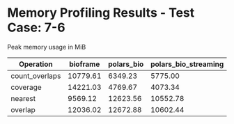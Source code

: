 # Memory Profiling Results - Test Case: 7-6

Peak memory usage in MiB

| Operation | bioframe | polars_bio | polars_bio_streaming | pyranges0 | pyranges1 |
|-----------|---|---|---|---|---|
| count_overlaps | 10779.61 | 6349.23 | 5775.00 | 11976.30 | 12758.11 |
| coverage | 14221.03 | 4769.67 | 4073.34 | 12561.72 | 18532.00 |
| nearest | 9569.12 | 12623.56 | 10552.78 | 13858.86 | 15065.86 |
| overlap | 12036.02 | 12672.88 | 10602.44 | 15980.70 | 20437.20 |

